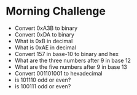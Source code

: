 # Morning Challenge

- Convert 0xA3B to binary
- Convert 0xDA to binary
- What is 0xB in decimal
- What is 0xAE in decimal
- Convert 157 in base-10 to binary and hex
- What are the three numbers after 9 in base 12
- What are the five numbers after 9 in base 13
- Convert 001101001 to hexadecimal
- is 101110 odd or even?
- is 100111 odd or even?
